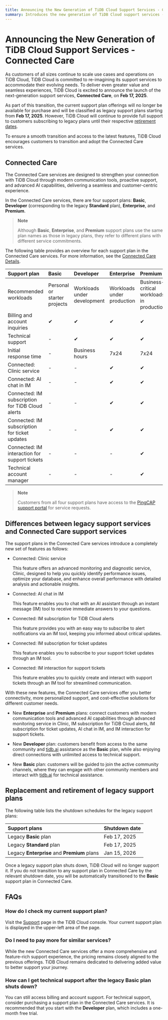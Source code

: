 ```yaml
---
title: Announcing the New Generation of TiDB Cloud Support Services - Connected Care
summary: Introduces the new generation of TiDB Cloud support services - Connected Care.
---
```


# Announcing the New Generation of TiDB Cloud Support Services - Connected Care

As customers of all sizes continue to scale use cases and operations on TiDB Cloud, TiDB Cloud is committed to re-imagining its support services to accommodate their evolving needs. To deliver even greater value and seamless experiences, TiDB Cloud is excited to announce the launch of the next-generation support services, **Connected Care**, on **Feb 17, 2025**.

As part of this transition, the current support plan offerings will no longer be available for purchase and will be classified as legacy support plans starting from **Feb 17, 2025**. However, TiDB Cloud will continue to provide full support to customers subscribing to legacy plans until their respective [retirement dates](#replacement-and-retirement-of-legacy-support-plans).

To ensure a smooth transition and access to the latest features, TiDB Cloud encourages customers to transition and adopt the Connected Care services.

## Connected Care

The Connected Care services are designed to strengthen your connection with TiDB Cloud through modern communication tools, proactive support, and advanced AI capabilities, delivering a seamless and customer-centric experience.

In the Connected Care services, there are four support plans: **Basic**, **Developer** (corresponding to the legacy **Standard** plan), **Enterprise**, and **Premium**.

> **Note**
>
> Although **Basic**, **Enterprise**, and **Premium** support plans use the same plan names as those in legacy plans, they refer to different plans with different service commitments.

The following table provides an overview for each support plan in the Connected Care services. For more information, see the [Connected Care Details](/tidb-cloud/connected-care-detail.md).

|   Support plan                                            | Basic                        | Developer                                     | Enterprise                                     | Premium                                   |
|:----------------------------------------------|:-----------------------------|:----------------------------------------------|:-----------------------------------------------|:------------------------------------------|
| Recommended workloads                          | Personal or starter projects | Workloads under development                   | Workloads under production                     | Business-critical workloads in production |
| Billing and account inquiries                 | ✔                            | ✔                                             | ✔                                              | ✔                                         |
| Technical support                             | -                            | ✔                                             | ✔                                              | ✔                                         |
| Initial response time                         | -                            | Business hours                                | 7x24                                           | 7x24                                      |
| Connected: Clinic service                     | -                            | -                                             | ✔                                              | ✔                                         |
| Connected: AI chat in IM                      | -                            | -                                             | ✔                                              | ✔                                         |
| Connected: IM subscription for TiDB Cloud alerts   | -                            | -                                             | ✔                                              | ✔                                         |
| Connected: IM subscription for ticket updates | -                            | -                                             | ✔                                              | ✔                                         |
| Connected: IM interaction for support tickets | -                            | -                                             | -                                              | ✔                                         |
| Technical account manager                     | -                            | -                                             | -                                              | ✔                                         |

> **Note**
>
> Customers from all four support plans have access to the [PingCAP support portal](https://tidb.support.pingcap.com/) for service requests.

## Differences between legacy support services and Connected Care support services

The support plans in the Connected Care services introduce a completely new set of features as follows:

- Connected: Clinic service

    This feature offers an advanced monitoring and diagnostic service, Clinic, designed to help you quickly identify performance issues, optimize your database, and enhance overall performance with detailed analysis and actionable insights.

- Connected: AI chat in IM

    This feature enables you to chat with an AI assistant through an instant message (IM) tool to receive immediate answers to your questions.

- Connected: IM subscription for TiDB Cloud alerts

    This feature provides you with an easy way to subscribe to alert notifications via an IM tool, keeping you informed about critical updates.

- Connected: IM subscription for ticket updates

    This feature enables you to subscribe to your support ticket updates through an IM tool.

- Connected: IM interaction for support tickets

    This feature enables you to quickly create and interact with support tickets through an IM tool for streamlined communication.

With these new features, the Connected Care services offer you better connectivity, more personalized support, and cost-effective solutions for different customer needs.

- New **Enterprise** and **Premium** plans: connect customers with modern communication tools and advanced AI capabilities through advanced monitoring service in Clinic, IM subscription for TiDB Cloud alerts, IM subscription for ticket updates, AI chat in IM, and IM interaction for support tickets.

- New **Developer** plan: customers benefit from access to the same community and [tidb.ai](https://tidb.ai/) assistance as the **Basic** plan, while also enjoying direct connections with unlimited access to technical support.

- New **Basic** plan: customers will be guided to join the active community channels, where they can engage with other community members and interact with [tidb.ai](https://tidb.ai/) for technical assistance.

## Replacement and retirement of legacy support plans

The following table lists the shutdown schedules for the legacy support plans:

| Support plans                        | Shutdown date |
|:----------------------------------------|:--------------|
| Legacy **Basic** plan                     | Feb 17, 2025  |
| Legacy **Standard** plan                           | Feb 17, 2025  |
| Legacy **Enterprise** and **Premium** plans | Jan 15, 2026  |

Once a legacy support plan shuts down, TiDB Cloud will no longer support it. If you do not transition to any support plan in Connected Care by the relevant shutdown date, you will be automatically transitioned to the **Basic** support plan in Connected Care.

## FAQs

### How do I check my current support plan?

Visit the [Support](https://tidbcloud.com/console/org-settings/support) page in the TiDB Cloud console. Your current support plan is displayed in the upper-left area of the page.

### Do I need to pay more for similar services?

While the new Connected Care services offer a more comprehensive and feature-rich support experience, the pricing remains closely aligned to the previous offerings. TiDB Cloud remains dedicated to delivering added value to better support your journey.

### How can I get technical support after the legacy **Basic** plan shuts down?

You can still access billing and account support. For technical support, consider purchasing a support plan in the Connected Care services. It is recommended that you start with the **Developer** plan, which includes a one-month free trial.
